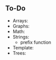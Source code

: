 ## To-Do
* Arrays:
* Graphs:
* Math:
* Strings: <br>
	- prefix function <br>
* Template: <br>
* Trees:
